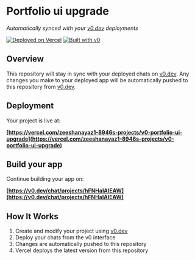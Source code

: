 # Portfolio ui upgrade

*Automatically synced with your [v0.dev](https://v0.dev) deployments*

[![Deployed on Vercel](https://img.shields.io/badge/Deployed%20on-Vercel-black?style=for-the-badge&logo=vercel)](https://vercel.com/zeeshanayaz1-8946s-projects/v0-portfolio-ui-upgrade)
[![Built with v0](https://img.shields.io/badge/Built%20with-v0.dev-black?style=for-the-badge)](https://v0.dev/chat/projects/hFNHaIAIEAW)

## Overview

This repository will stay in sync with your deployed chats on [v0.dev](https://v0.dev).
Any changes you make to your deployed app will be automatically pushed to this repository from [v0.dev](https://v0.dev).

## Deployment

Your project is live at:

**[https://vercel.com/zeeshanayaz1-8946s-projects/v0-portfolio-ui-upgrade](https://vercel.com/zeeshanayaz1-8946s-projects/v0-portfolio-ui-upgrade)**

## Build your app

Continue building your app on:

**[https://v0.dev/chat/projects/hFNHaIAIEAW](https://v0.dev/chat/projects/hFNHaIAIEAW)**

## How It Works

1. Create and modify your project using [v0.dev](https://v0.dev)
2. Deploy your chats from the v0 interface
3. Changes are automatically pushed to this repository
4. Vercel deploys the latest version from this repository
